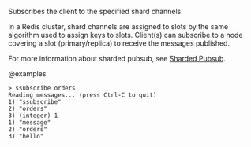 Subscribes the client to the specified shard channels.

In a Redis cluster, shard channels are assigned to slots by the same algorithm used to assign keys to slots. 
Client(s) can subscribe to a node covering a slot (primary/replica) to receive the messages published.

For more information about sharded pubsub, see [Sharded Pubsub](topics/pubsub#sharded-pubsub). 

@examples
```
> ssubscribe orders
Reading messages... (press Ctrl-C to quit)
1) "ssubscribe"
2) "orders"
3) (integer) 1
1) "message"
2) "orders"
3) "hello"
```
